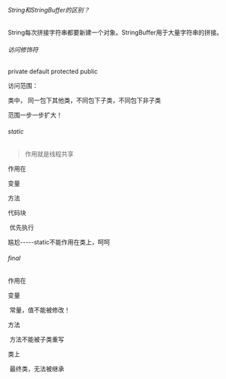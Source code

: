 ###### String和StringBuffer的区别？

String每次拼接字符串都要新建一个对象。StringBuffer用于大量字符串的拼接。

###### 访问修饰符

private default protected public

访问范围：

类中， 同一包下其他类，不同包下子类，不同包下非子类

范围一步一步扩大！

###### static

> 作用就是线程共享

作用在

变量

方法

代码块 

​	优先执行

尴尬-----static不能作用在类上，呵呵

###### final

作用在

变量

​	常量，值不能被修改！

方法

​	方法不能被子类重写

类上

​	最终类，无法被继承